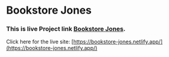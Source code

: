 # Bookstore Jones

### This is live Project link [Bookstore Jones](https://bookstore-jones.netlify.app/).
Click here for the live site: [https://bookstore-jones.netlify.app/](https://bookstore-jones.netlify.app/)